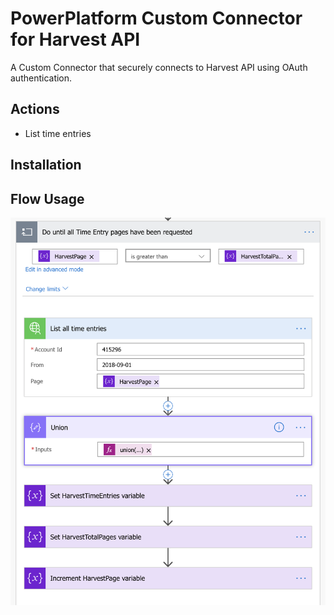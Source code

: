 # PowerPlatform Custom Connector for Harvest API

A Custom Connector that securely connects to Harvest API using OAuth authentication.

## Actions

- List time entries

## Installation

<TODO>

## Flow Usage

![Flow](/HarvestAPIPowerPlatformCustomConnector.png)
